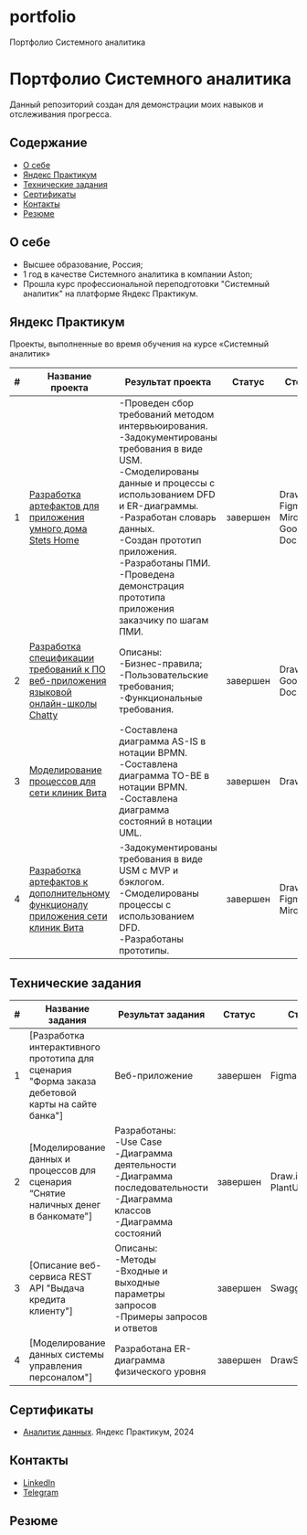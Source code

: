 # portfolio
Портфолио Системного аналитика
# Портфолио Системного аналитика
Данный репозиторий создан для демонстрации моих навыков и отслеживания прогресса.

## Содержание
- [О себе](#о-себе)
- [Яндекс Практикум](#яндекс-практикум)
- [Технические задания](#технические-задания)
- [Сертификаты](#сертификаты)
- [Контакты](#контакты)
- [Резюме](#резюме) 
  
## О себе

- Высшее образование, Россия;
- 1 год в качестве Системного аналитика в компании Aston;
- Прошла курс профессиональной переподготовки "Системный аналитик" на платформе Яндекс Практикум.

## Яндекс Практикум

Проекты, выполненные во время обучения на курсе «Системный аналитик»

|#|Название проекта|Результат проекта|Статус|Стек|
|-|----------|----------|----------|----------|
|1|[Разработка артефактов для приложения умного дома Stets Home](https://github.com/arinask7/portfolio/tree/main/stets_home.md)|-Проведен сбор требований методом интервьюирования.</br>-Задокументированы требования в виде USM.</br>-Смоделированы данные и процессы с использованием DFD и ER-диаграммы.</br>-Разработан словарь данных.</br>-Создан прототип приложения.</br>-Разработаны ПМИ.</br>-Проведена демонстрация прототипа приложения заказчику по шагам ПМИ.|завершен|Draw.io</br>Figma</br>Miro</br>Google Docs|
|2|[Разработка спецификации требований к ПО веб-приложения языковой онлайн-школы Chatty](https://github.com/arinask7/portfolio/tree/main/chatty.md)|Описаны:</br>-Бизнес-правила;</br>-Пользовательские требования;</br>-Функциональные требования.|завершен|Draw.io</br>Google Docs|
|3|[Моделирование процессов для сети клиник Вита](https://github.com/arinask7/portfolio/tree/main/vita_1.md)|-Составлена диаграмма AS-IS в нотации BPMN.</br>-Составлена диаграмма TO-BE в нотации BPMN.</br>-Составлена диаграмма состояний в нотации UML.|завершен|Draw.io| 
|4|[Разработка артефактов к дополнительному функционалу приложения сети клиник Вита](https://github.com/arinask7/portfolio/tree/main/vita_2.md)|-Задокументированы требования в виде USM с MVP и бэклогом.</br>-Смоделированы процессы с использованием DFD.</br>-Разработаны прототипы.|завершен|Draw.io</br>Figma</br>Miro

## Технические задания

|#|Название задания|Результат задания|Статус|Стек|
|-|----------|----------|----------|----------|
|1|[Разработка интерактивного прототипа для сценария</br>"Форма заказа дебетовой карты на сайте банка"]|Веб-приложение|завершен|Figma
|2|[Моделирование данных и процессов для сценария “Снятие наличных денег в банкомате"]|Разработаны:</br>-Use Case</br>-Диаграмма деятельности</br>-Диаграмма последовательности</br>-Диаграмма классов</br>-Диаграмма состояний|завершен|Draw.io</br>PlantUML|
|3|[Описание веб-сервиса REST API "Выдача кредита клиенту"]|Описаны:</br>-Методы</br>-Входные и выходные параметры запросов</br>-Примеры запросов и ответов|завершен|SwaggerHuB
|4|[Моделирование данных системы управления персоналом"]|Разработана ER-диаграмма физического уровня|завершен|DrawSQL

## Сертификаты
- [Аналитик данных](https://disk.yandex.ru/i/k8ZLHXZzivXPKQ). Яндекс Практикум, 2024

## Контакты
- [LinkedIn](https://www.linkedin.com/in/aksyutenko)
- [Telegram](https://t.me/aksyutenko)

## Резюме
